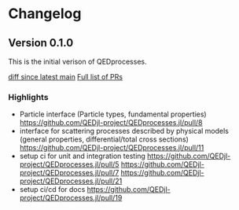 # Changelog

## Version 0.1.0

This is the initial verison of QEDprocesses.

[diff since latest main](https://github.com/QEDjl-project/QEDprocesses.jl/compare/302274695d82225f4a810c252d6919839bc59fd7...release-v0.1.0) [Full list of PRs](https://github.com/QEDjl-project/QEDprocesses.jl/milestone/2?closed=1)


### Highlights
* Particle interface (Particle types, fundamental properties) https://github.com/QEDjl-project/QEDprocesses.jl/pull/8
* interface for scattering processes described by physical models (general properties, differential/total cross sections) https://github.com/QEDjl-project/QEDprocesses.jl/pull/11
* setup ci for unit and integration testing https://github.com/QEDjl-project/QEDprocesses.jl/pull/5 https://github.com/QEDjl-project/QEDprocesses.jl/pull/7 https://github.com/QEDjl-project/QEDprocesses.jl/pull/21
* setup ci/cd for docs https://github.com/QEDjl-project/QEDprocesses.jl/pull/19
